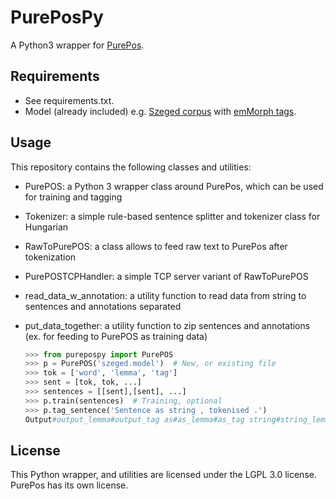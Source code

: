 # PurePosPy

A Python3 wrapper for [PurePos](https://github.com/ppke-nlpg/purepos).

## Requirements

- See requirements.txt.
- Model (already included) e.g. [Szeged corpus](http://rgai.inf.u-szeged.hu/index.php?lang=en&page=SzegedTreebank) with [emMorph tags](http://e-magyar.hu/en/textmodules/emmorph_codelist).

## Usage

This repository contains the following classes and utilities:

- PurePOS: a Python 3 wrapper class around PurePos, which can be used for training and tagging
- Tokenizer: a simple rule-based sentence splitter and tokenizer class for Hungarian
- RawToPurePOS: a class allows to feed raw text to PurePos after tokenization
- PurePOSTCPHandler: a simple TCP server variant of RawToPurePOS
- read_data_w_annotation: a utility function to read data from string to sentences and annotations separated
- put_data_together: a utility function to zip sentences and annotations (ex. for feeding to PurePOS as training data)

	```python
	>>> from purepospy import PurePOS
	>>> p = PurePOS('szeged.model')  # New, or existing file
	>>> tok = ['word', 'lemma', 'tag']
	>>> sent = [tok, tok, ...]
	>>> sentences = [[sent],[sent], ...]
	>>> p.train(sentences)  # Training, optional
	>>> p.tag_sentence('Sentence as string , tokenised .')
	Output#output_lemma#output_tag as#as_lemma#as_tag string#string_lemma#string_tag .#.#PUNCT
	```

## License

This Python wrapper, and utilities are licensed under the LGPL 3.0 license.
PurePos has its own license.
